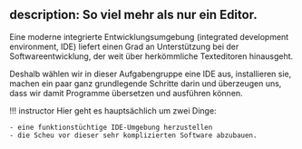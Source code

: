 description: So viel mehr als nur ein Editor.
---
Eine moderne integrierte Entwicklungsumgebung (integrated development environment, IDE)
liefert einen Grad an Unterstützung bei der Softwareentwicklung, der weit über herkömmliche
Texteditoren hinausgeht. 

Deshalb wählen wir in dieser Aufgabengruppe eine IDE aus, installieren sie,
machen ein paar ganz grundlegende Schritte darin
und überzeugen uns, dass wir damit Programme übersetzen und ausführen können.

!!! instructor
    Hier geht es hauptsächlich um zwei Dinge:

    - eine funktionstüchtige IDE-Umgebung herzustellen
    - die Scheu vor dieser sehr komplizierten Software abzubauen. 
